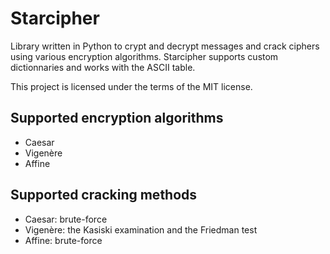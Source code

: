 # Starcipher
Library written in Python to crypt and decrypt messages and crack ciphers using various encryption algorithms.
Starcipher supports custom dictionnaries and works with the ASCII table.

This project is licensed under the terms of the MIT license.

## Supported encryption algorithms
- Caesar
- Vigenère
- Affine

## Supported cracking methods
- Caesar: brute-force
- Vigenère: the Kasiski examination and the Friedman test
- Affine: brute-force
